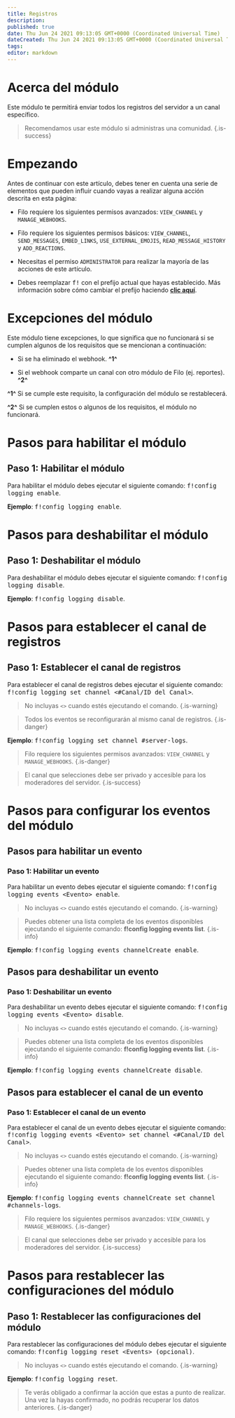 ```yaml
---
title: Registros
description:
published: true
date: Thu Jun 24 2021 09:13:05 GMT+0000 (Coordinated Universal Time)
dateCreated: Thu Jun 24 2021 09:13:05 GMT+0000 (Coordinated Universal Time)
tags:
editor: markdown
---
```


# Acerca del módulo

Este módulo te permitirá enviar todos los registros del servidor a un canal específico.

> Recomendamos usar este módulo si administras una comunidad.
{.is-success}

# Empezando

Antes de continuar con este artículo, debes tener en cuenta una serie de elementos que pueden influir cuando vayas a realizar alguna acción descrita en esta página:

- Filo requiere los siguientes permisos avanzados: ``VIEW_CHANNEL`` y ``MANAGE_WEBHOOKS``.

- Filo requiere los siguientes permisos básicos: ``VIEW_CHANNEL``, ``SEND_MESSAGES``, ``EMBED_LINKS``, ``USE_EXTERNAL_EMOJIS``, ``READ_MESSAGE_HISTORY`` y ``ADD_REACTIONS``.

- Necesitas el permiso ``ADMINISTRATOR`` para realizar la mayoría de las acciones de este artículo.

- Debes reemplazar <kbd>f!</kbd> con el prefijo actual que hayas establecido. Más información sobre cómo cambiar el prefijo haciendo **[clic aquí](https://wiki.filobot.xyz/es/modules/prefix)**.

# Excepciones del módulo

Este módulo tiene excepciones, lo que significa que no funcionará si se cumplen algunos de los requisitos que se mencionan a continuación:

- Si se ha eliminado el webhook. **^1^**

- Si el webhook comparte un canal con otro módulo de Filo (ej. reportes). **^2^**

**^1^** Si se cumple este requisito, la configuración del módulo se restablecerá.

**^2^** Si se cumplen estos o algunos de los requisitos, el módulo no funcionará.

# Pasos para habilitar el módulo

## **Paso 1**: Habilitar el módulo

Para habilitar el módulo debes ejecutar el siguiente comando: <kbd>f!config logging enable</kbd>.

**Ejemplo**: <kbd>f!config logging enable</kbd>.

# Pasos para deshabilitar el módulo

## **Paso 1**: Deshabilitar el módulo

Para deshabilitar el módulo debes ejecutar el siguiente comando: <kbd>f!config logging disable</kbd>.

**Ejemplo**: <kbd>f!config logging disable</kbd>.

# Pasos para establecer el canal de registros

## **Paso 1**: Establecer el canal de registros

Para establecer el canal de registros debes ejecutar el siguiente comando: <kbd>f!config logging set channel \<#Canal/ID del Canal></kbd>.

> No incluyas ``<>`` cuando estés ejecutando el comando.
{.is-warning}

> Todos los eventos se reconfigurarán al mismo canal de registros.
{.is-danger}

**Ejemplo**: <kbd>f!config logging set channel #server-logs</kbd>.

> Filo requiere los siguientes permisos avanzados: ``VIEW_CHANNEL`` y ``MANAGE_WEBHOOKS``.
{.is-danger}

> El canal que selecciones debe ser privado y accesible para los moderadores del servidor.
{.is-success}

# Pasos para configurar los eventos del módulo

## Pasos para habilitar un evento

### **Paso 1**: Habilitar un evento

Para habilitar un evento debes ejecutar el siguiente comando: <kbd>f!config logging events \<Evento> enable</kbd>.

> No incluyas ``<>`` cuando estés ejecutando el comando.
{.is-warning}

> Puedes obtener una lista completa de los eventos disponibles ejecutando el siguiente comando: **f!config logging events list**.
{.is-info}

**Ejemplo**: <kbd>f!config logging events channelCreate enable</kbd>.

## Pasos para deshabilitar un evento

### **Paso 1**: Deshabilitar un evento

Para deshabilitar un evento debes ejecutar el siguiente comando: <kbd>f!config logging events \<Evento> disable</kbd>.

> No incluyas ``<>`` cuando estés ejecutando el comando.
{.is-warning}

> Puedes obtener una lista completa de los eventos disponibles ejecutando el siguiente comando: **f!config logging events list**.
{.is-info}

**Ejemplo**: <kbd>f!config logging events channelCreate disable</kbd>.

## Pasos para establecer el canal de un evento

### **Paso 1**: Establecer el canal de un evento

Para establecer el canal de un evento debes ejecutar el siguiente comando: <kbd>f!config logging events \<Evento> set channel \<#Canal/ID del Canal></kbd>.

> No incluyas ``<>`` cuando estés ejecutando el comando.
{.is-warning}

> Puedes obtener una lista completa de los eventos disponibles ejecutando el siguiente comando: **f!config logging events list**.
{.is-info}

**Ejemplo**: <kbd>f!config logging events channelCreate set channel #channels-logs</kbd>.

> Filo requiere los siguientes permisos avanzados: ``VIEW_CHANNEL`` y ``MANAGE_WEBHOOKS``.
{.is-danger}

> El canal que selecciones debe ser privado y accesible para los moderadores del servidor.
{.is-success}

# Pasos para restablecer las configuraciones del módulo

## **Paso 1**: Restablecer las configuraciones del módulo

Para restablecer las configuraciones del módulo debes ejecutar el siguiente comando: <kbd>f!config logging reset \<Events> (opcional)</kbd>.

> No incluyas ``<>`` cuando estés ejecutando el comando.
{.is-warning}

**Ejemplo**: <kbd>f!config logging reset</kbd>.

> Te verás obligado a confirmar la acción que estas a punto de realizar. Una vez la hayas confirmado, no podrás recuperar los datos anteriores.
{.is-danger}
